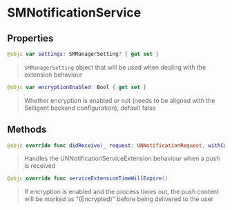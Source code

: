 # SMNotificationService

## Properties
```swift
@objc var settings: SMManagerSetting? { get set }
```

>`SMManagerSetting` object that will be used when dealing with the extension behaviour

```swift
@objc var encryptionEnabled: Bool { get set }
```

>Whether encryption is enabled or not (needs to be aligned with the Selligent backend configuration), default false

## Methods
```swift
@objc override func didReceive(_ request: UNNotificationRequest, withContentHandler contentHandler: @escaping(UNNotificationContent) -> Void)
```

>Handles the UNNotificationServiceExtension behaviour when a push is received<br/>

```swift
@objc override func serviceExtensionTimeWillExpire()
```

>If encryption is enabled and the process times out, the push content will be marked as "(Encrypted)" before being delivered to the user